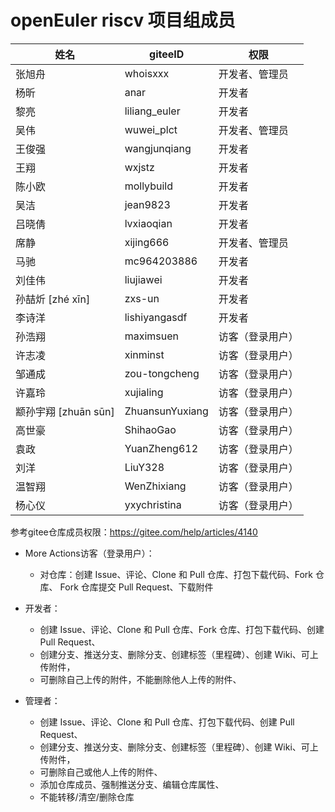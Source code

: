 # openEuler riscv 项目组成员

| 姓名                   | giteeID         | 权限             |
| ---------------------- | --------------- | ---------------- |
| 张旭舟                 | whoisxxx        | 开发者、管理员   |
| 杨昕                   | anar            | 开发者           |
| 黎亮                   | liliang_euler   | 开发者           |
| 吴伟                   | wuwei_plct      | 开发者、管理员   |
| 王俊强                 | wangjunqiang    | 开发者           |
| 王翔                   | wxjstz          | 开发者           |
| 陈小欧                 | mollybuild      | 开发者           |
| 吴洁                   | jean9823        | 开发者           |
| 吕晓倩                 | lvxiaoqian      | 开发者           |
| 席静                   | xijing666       | 开发者、管理员   |
| 马驰                   | mc964203886     | 开发者           |
| 刘佳伟                 | liujiawei       | 开发者           |
| 孙喆炘  [zhé xīn]      | zxs-un          | 开发者           |
| 李诗洋                 | lishiyangasdf   | 开发者           |
| 孙浩翔                 | maximsuen       | 访客（登录用户） |
| 许志凌                 | xinminst        | 访客（登录用户） |
| 邹通成                 | zou-tongcheng   | 访客（登录用户） |
| 许嘉玲                 | xujialing       | 访客（登录用户） |
| 颛孙宇翔   [zhuān sūn] | ZhuansunYuxiang | 访客（登录用户） |
| 高世豪                 | ShihaoGao       | 访客（登录用户） |
| 袁政                   | YuanZheng612    | 访客（登录用户） |
| 刘洋                   | LiuY328         | 访客（登录用户） |
| 温智翔                 | WenZhixiang     | 访客（登录用户） |
| 杨心仪                 | yxychristina    | 访客（登录用户） |



参考gitee仓库成员权限：https://gitee.com/help/articles/4140

- More Actions访客（登录用户）：
  - 对仓库：创建 Issue、评论、Clone 和 Pull 仓库、打包下载代码、Fork 仓库、 Fork 仓库提交 Pull Request、下载附件
- 开发者：
  - 创建 Issue、评论、Clone 和 Pull 仓库、Fork 仓库、打包下载代码、创建 Pull Request、
  - 创建分支、推送分支、删除分支、创建标签（里程碑）、创建 Wiki、可上传附件，
  - 可删除自己上传的附件，不能删除他人上传的附件、

- 管理者：

  - 创建 Issue、评论、Clone 和 Pull 仓库、打包下载代码、创建 Pull Request、
  - 创建分支、推送分支、删除分支、创建标签（里程碑）、创建 Wiki、可上传附件，
  - 可删除自己或他人上传的附件、
  - 添加仓库成员、强制推送分支、编辑仓库属性、
  - 不能转移/清空/删除仓库

  
